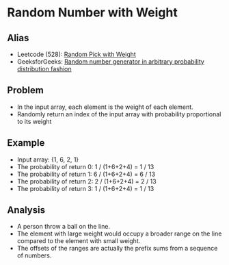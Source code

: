 # Random Number with Weight

## Alias
- Leetcode (528): [Random Pick with Weight](https://leetcode.com/problems/random-pick-with-weight/)
- GeeksforGeeks: [Random number generator in arbitrary probability distribution fashion](https://www.geeksforgeeks.org/random-number-generator-in-arbitrary-probability-distribution-fashion/)

## Problem
- In the input array, each element is the weight of each element.
- Randomly return an index of the input array with probability proportional to its weight

## Example
- Input array: {1, 6, 2, 1}
- The probability of return 0: 1 / (1+6+2+4) = 1 / 13
- The probability of return 1: 6 / (1+6+2+4) = 6 / 13
- The probability of return 2: 2 / (1+6+2+4) = 2 / 13
- The probability of return 3: 1 / (1+6+2+4) = 1 / 13

## Analysis
- A person throw a ball on the line.
- The element with large weight would occupy a broader range on the line compared to the element with small weight.
- The offsets of the ranges are actually the prefix sums from a sequence of numbers.
